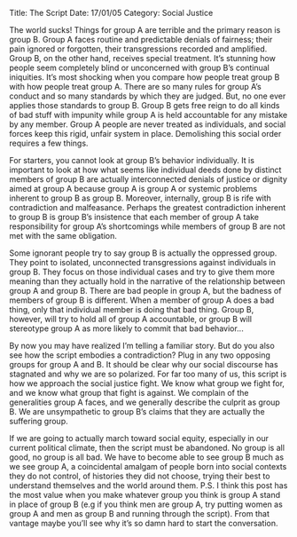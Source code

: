 Title: The Script
Date: 17/01/05
Category: Social Justice

The world sucks! Things for group A are terrible and the primary reason is group B. Group A faces routine and predictable denials of fairness; their pain ignored or forgotten, their transgressions recorded and amplified. Group B, on the other hand, receives special treatment. It’s stunning how people seem completely blind or unconcerned with group B’s continual iniquities. It’s most shocking when you compare how people treat group B with how people treat group A. There are so many rules for group A’s conduct and so many standards by which they are judged. But, no one ever applies those standards to group B. Group B gets free reign to do all kinds of bad stuff with impunity while group A is held accountable for any mistake by any member. Group A people are never treated as individuals, and social forces keep this rigid, unfair system in place. Demolishing this social order requires a few things.

For starters, you cannot look at group B’s behavior individually. It is important to look at how what seems like individual deeds done by distinct members of group B are actually interconnected denials of justice or dignity aimed at group A because group A is group A or systemic problems inherent to group B as group B. Moreover, internally, group B is rife with contradiction and malfeasance. Perhaps the greatest contradiction inherent to group B is group B’s insistence that each member of group A take responsibility for group A’s shortcomings while members of group B are not met with the same obligation.

Some ignorant people try to say group B is actually the oppressed group. They point to isolated, unconnected transgressions against individuals in group B. They focus on those individual cases and try to give them more meaning than they actually hold in the narrative of the relationship between group A and group B. There are bad people in group A, but the badness of members of group B is different. When a member of group A does a bad thing, only that individual member is doing that bad thing. Group B, however, will try to hold all of group A accountable, or group B will stereotype group A as more likely to commit that bad behavior...

By now you may have realized I’m telling a familiar story. But do you also see how the script embodies a contradiction? Plug in any two opposing groups for group A and B. It should be clear why our social discourse has stagnated and why we are so polarized. For far too many of us, this script is how we approach the social justice fight. We know what group we fight for, and we know what group that fight is against. We complain of the generalities group A faces, and we generally describe the culprit as group B. We are unsympathetic to group B’s claims that they are actually the suffering group.

If we are going to actually march toward social equity, especially in our current political climate, then the script must be abandoned. No group is all good, no group is all bad. We have to become able to see group B much as we see group A, a coincidental amalgam of people born into social contexts they do not control, of histories they did not choose, trying their best to understand themselves and the world around them. 
P.S. I think this post has the most value when you make whatever group you think is group A stand in place of group B (e.g if you think men are group A, try putting women as group A and men as group B and running through the script). From that vantage maybe you’ll see why it’s so damn hard to start the conversation.


 
